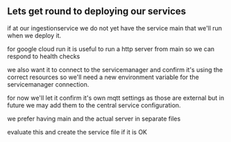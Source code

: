 ## Lets get round to deploying our services

if at our ingestionservice we do not yet have the service main 
that we'll run when we deploy it.

for google cloud run it is useful to run a http server from main 
so we can respond to health checks 

we also want it to connect to the servicemanager and confirm it's using the correct resources so we'll need a
new environment variable for the servicemanager connection.

for now we'll let it confirm it's own mqtt settings as those are external 
but in future we may add them to the central service configuration. 

we prefer having main and the actual server in separate files 

evaluate this and create the service file if it is OK